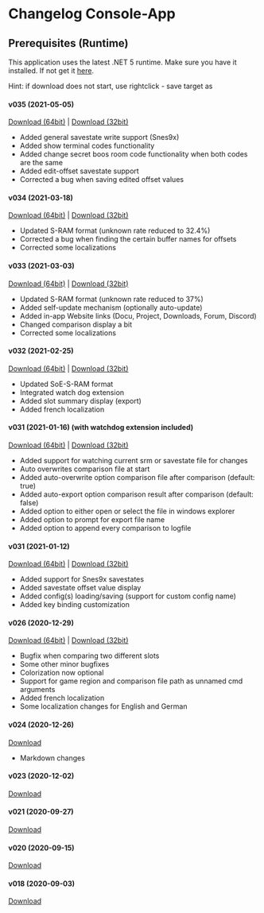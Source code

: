 ﻿# Changelog Console-App

## Prerequisites (Runtime)
This application uses the latest .NET 5 runtime. Make sure you have it installed. If not get it <a href=prerequisites>here</a>.

Hint: if download does not start, use rightclick - save target as

#### v035 (2021-05-05) 
<a href="http://xeth.de/Releases/SramComparer/035/Comparer-SoE-035-x64.zip">Download (64bit)</a> | 
<a href="http://xeth.de/Releases/SramComparer/035/Comparer-SoE-035-x86.zip">Download (32bit)</a>
* Added general savestate write support (Snes9x) 
* Added show terminal codes functionality
* Added change secret boos room code functionality when both codes are the same
* Added edit-offset savestate support
* Corrected a bug when saving edited offset values

#### v034 (2021-03-18) 
<a href="http://xeth.de/Releases/SramComparer/034/Comparer-SoE-034-x64.zip">Download (64bit)</a> | 
<a href="http://xeth.de/Releases/SramComparer/034/Comparer-SoE-034-x86.zip">Download (32bit)</a>
* Updated S-RAM format (unknown rate reduced to 32.4%)
* Corrected a bug when finding the certain buffer names for offsets
* Corrected some localizations

#### v033 (2021-03-03) 
<a href="http://xeth.de/Releases/SramComparer/033/Comparer-SoE-033-x64.zip">Download (64bit)</a> | 
<a href="http://xeth.de/Releases/SramComparer/033/Comparer-SoE-033-x86.zip">Download (32bit)</a>
* Updated S-RAM format (unknown rate reduced to 37%)
* Added self-update mechanism (optionally auto-update)
* Added in-app Website links (Docu, Project, Downloads, Forum, Discord)
* Changed comparison display a bit
* Corrected some localizations

#### v032 (2021-02-25) 
<a href="http://xeth.de/Releases/SramComparer/032/Comparer-SoE-032-x64.zip">Download (64bit)</a> | 
<a href="http://xeth.de/Releases/SramComparer/032/Comparer-SoE-032-x86.zip">Download (32bit)</a>
* Updated SoE-S-RAM format
* Integrated watch dog extension
* Added slot summary display (export)
* Added french localization

#### v031 (2021-01-16) (with watchdog extension included) 
<a href="http://xeth.de/Releases/SramComparer/031/Comparer-SoE-Watchdog-x64-031.zip">Download (64bit)</a> | 
<a href="http://xeth.de/Releases/SramComparer/031/Comparer-SoE-Watchdog-x86-031.zip">Download (32bit)</a>
* Added support for watching current srm or savestate file for changes
* Auto overwrites comparison file at start
* Added auto-overwrite option comparison file after comparison (default: true)
* Added auto-export option comparison result after comparison (default: false)
* Added option to either open or select the file in windows explorer
* Added option to prompt for export file name
* Added option to append every comparison to logfile

#### v031 (2021-01-12)
<a href="http://xeth.de/Releases/SramComparer/031/Comparer-SoE-x64-031.zip">Download (64bit)</a> | 
<a href="http://xeth.de/Releases/SramComparer/031/Comparer-SoE-x86-031.zip">Download (32bit)</a>
* Added support for Snes9x savestates
* Added savestate offset value display
* Added config(s) loading/saving (support for custom config name)
* Added key binding customization

#### v026 (2020-12-29)
<a href="http://xeth.de/Releases/SramComparer/026/Comparer-SoE-x64-026.zip">Download (64bit)</a> | 
<a href="http://xeth.de/Releases/SramComparer/026/Comparer-SoE-x86-026.zip">Download (32bit)</a>
* Bugfix when comparing two different slots
* Some other minor bugfixes
* Colorization now optional
* Support for game region and comparison file path as unnamed cmd arguments
* Added french localization
* Some localization changes for English and German

#### v024 (2020-12-26)
<a href="http://xeth.de/Releases/SramComparer/024/Comparer-SoE-024.zip">Download</a>
* Markdown changes

#### v023 (2020-12-02)
<a href="http://xeth.de/Releases/SramComparer/023/Comparer-SoE-023.zip">Download</a>

#### v021 (2020-09-27)
<a href="http://xeth.de/Releases/SramComparer/021/Comparer-SoE-021.zip">Download</a>

#### v020 (2020-09-15)
<a href="http://xeth.de/Releases/SramComparer/020/Comparer-SoE-020.zip">Download</a>

#### v018 (2020-09-03)
<a href="http://xeth.de/Releases/SramComparer/018/Comparer-SoE-018.zip">Download</a>
